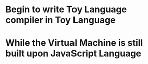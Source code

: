 # Begin to write Toy Language compiler in Toy Language
# While the Virtual Machine is still built upon JavaScript Language